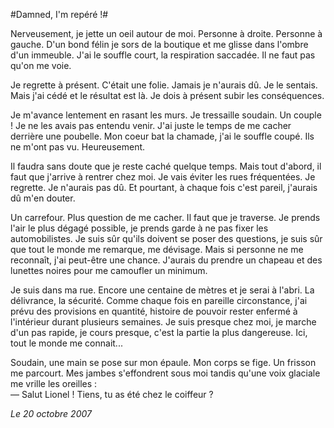#Damned, I'm repéré !#

Nerveusement, je jette un oeil autour de moi. Personne à droite. Personne à gauche. D'un bond félin je sors de la boutique et me glisse dans l'ombre d'un immeuble. J'ai le souffle court, la respiration saccadée. Il ne faut pas qu'on me voie.

Je regrette à présent. C'était une folie. Jamais je n'aurais dû. Je le sentais. Mais j'ai cédé et le résultat est là. Je dois à présent subir les conséquences.

Je m'avance lentement en rasant les murs. Je tressaille soudain. Un couple ! Je ne les avais pas entendu venir. J'ai juste le temps de me cacher derrière une poubelle. Mon coeur bat la chamade, j'ai le souffle coupé. Ils ne m'ont pas vu. Heureusement.

Il faudra sans doute que je reste caché quelque temps. Mais tout d'abord, il faut que j'arrive à rentrer chez moi. Je vais éviter les rues fréquentées. Je regrette. Je n'aurais pas dû. Et pourtant, à chaque fois c'est pareil, j'aurais dû m'en douter.

Un carrefour. Plus question de me cacher. Il faut que je traverse. Je prends l'air le plus dégagé possible, je prends garde à ne pas fixer les automobilistes. Je suis sûr qu'ils doivent se poser des questions, je suis sûr que tout le monde me remarque, me dévisage. Mais si personne ne me reconnaît, j'ai peut-être une chance. J'aurais du prendre un chapeau et des lunettes noires pour me camoufler un minimum.

Je suis dans ma rue. Encore une centaine de mètres et je serai à l'abri. La délivrance, la sécurité. Comme chaque fois en pareille circonstance, j'ai prévu des provisions en quantité, histoire de pouvoir rester enfermé à l'intérieur durant plusieurs semaines. Je suis presque chez moi, je marche d'un pas rapide, je cours presque, c'est la partie la plus dangereuse. Ici, tout le monde me connait...

Soudain, une main se pose sur mon épaule. Mon corps se fige. Un frisson me parcourt. Mes jambes s'effondrent sous moi tandis qu'une voix glaciale me vrille les oreilles :  
— Salut Lionel ! Tiens, tu as été chez le coiffeur ?

*Le 20 octobre 2007*
